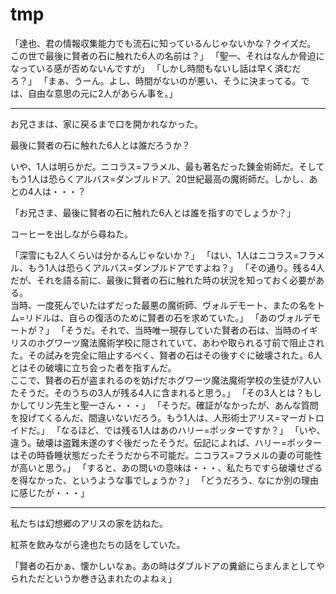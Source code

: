 # tmp

「達也、君の情報収集能力でも流石に知っているんじゃないかな？クイズだ。  
この世で最後に賢者の石に触れた6人の名前は？」
「聖一、それはなんか脅迫になっている感が否めないんですが」
「しかし時間もないし話は早く済むだろ？」
「まぁ、うーん。よし、時間がないのが悪い、そうに決まってる。では、自由な意思の元に2人があらん事を。」

---

お兄さまは、家に戻るまで口を開かれなかった。

最後に賢者の石に触れた6人とは誰だろうか？

いや、1人は明らかだ。ニコラス=フラメル、最も著名だった錬金術師だ。そしてもう1人は恐らくアルバス=ダンブルドア、20世紀最高の魔術師だ。しかし、あとの4人は・・・？

「お兄さま、最後に賢者の石に触れた6人とは誰を指すのでしょうか？」

コーヒーを出しながら尋ねた。

「深雪にも2人くらいは分かるんじゃないか？」
「はい、1人はニコラス=フラメル、もう1人は恐らくアルバス=ダンブルドアですよね？」
「その通り。残る4人だが、それを語る前に、最後に賢者の石に触れた時の状況を知っておく必要がある。  
当時、一度死んでいたはずだった最悪の魔術師、ヴォルデモート、またの名をトム=リドルは、自らの復活のために賢者の石を求めていた。」
「あのヴォルデモートが？」
「そうだ。それで、当時唯一現存していた賢者の石は、当時のイギリスのホグワーツ魔法魔術学校に隠されていて、あわや取られる寸前で阻止された。その試みを完全に阻止するべく、賢者の石はその後すぐに破壊された。6人とはその破壊に立ち会った者を指すんだ。  
ここで、賢者の石が盗まれるのを妨げだホグワーツ魔法魔術学校の生徒が7人いたそうだ。そのうちの3人が残る4人に含まれると思う。」
「その3人とは？もしかしてリン先生と聖一さん・・・」
「そうだ。確証がなかったが、あんな質問を投げてくるんだ、間違いないだろう。もう1人は、人形術士アリス=マーガトロイドだ。」
「なるほど、では残る1人はあのハリー=ポッターですか？」
「いや、違う。破壊は盗難未遂のすぐ後だったそうだ。伝記によれば、ハリー=ポッターはその時昏睡状態だったそうだから不可能だ。ニコラス=フラメルの妻の可能性が高いと思う。」
「すると、あの問いの意味は・・・、私たちですら破壊せざるを得なかった、というような事でしょうか？」
「どうだろう、なにか別の理由に感じたが・・・」

---

私たちは幻想郷のアリスの家を訪ねた。

紅茶を飲みながら達也たちの話をしていた。

「賢者の石かぁ、懐かしいなぁ。あの時はダブルドアの糞爺にらまんまとしてやられただというか巻き込まれたのよねぇ」
